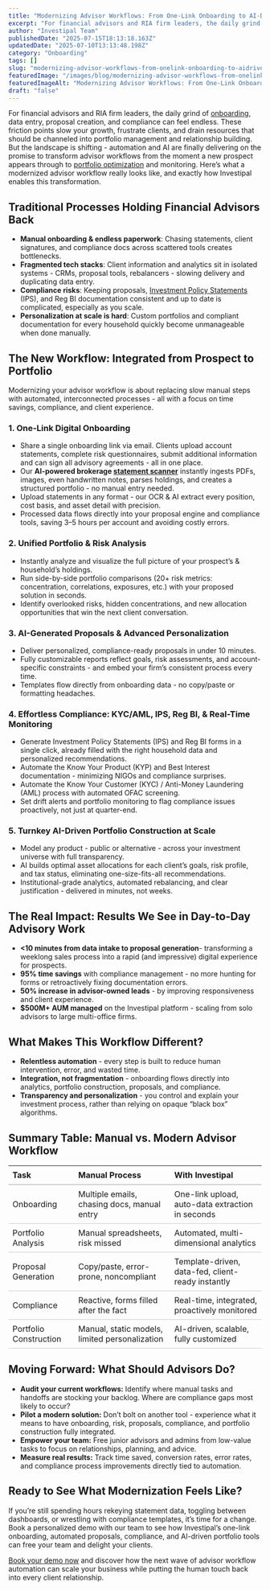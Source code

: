 ```yaml
---
title: "Modernizing Advisor Workflows: From One-Link Onboarding to AI-Driven Portfolio Construction"
excerpt: "For financial advisors and RIA firm leaders, the daily grind of onboarding , data entry, proposal creation, and compliance can feel endless."
author: "Investipal Team"
publishedDate: "2025-07-15T18:13:18.163Z"
updatedDate: "2025-07-10T13:13:48.198Z"
category: "Onboarding"
tags: []
slug: "modernizing-advisor-workflows-from-onelink-onboarding-to-aidriven-portfolio-construction"
featuredImage: "/images/blog/modernizing-advisor-workflows-from-onelink-onboarding-to-aidriven-portfolio-construction__686fbc83c8432d4e4858bb70_Why_20Wealth_20Managers_20Spend_2080_25_20of_20Their_20Time_20on_20Admin_20Instead_20of_20Growth_20_9_.png"
featuredImageAlt: "Modernizing Advisor Workflows: From One-Link Onboarding to AI-Driven Portfolio Construction"
draft: "false"
---
```

<p id="">For financial advisors and RIA firm leaders, the daily grind of <a href="/blog/category/onboarding">onboarding</a>, data entry, proposal creation, and compliance can feel endless. These friction points slow your growth, frustrate clients, and drain resources that should be channeled into portfolio management and relationship building. But the landscape is shifting - automation and AI are finally delivering on the promise to transform advisor workflows from the moment a new prospect appears through to <a href="/features/asset-allocation">portfolio optimization</a> and monitoring. Here’s what a modernized advisor workflow really looks like, and exactly how Investipal enables this transformation.</p><h2 id="">Traditional Processes Holding Financial Advisors Back</h2><ul id=""><li id=""><strong id="">Manual onboarding & endless paperwork</strong>: Chasing statements, client signatures, and compliance docs across scattered tools creates bottlenecks.</li><li id=""><strong id="">Fragmented tech stacks</strong>: Client information and analytics sit in isolated systems - CRMs, proposal tools, rebalancers - slowing delivery and duplicating data entry.</li><li id=""><strong id="">Compliance risks</strong>: Keeping proposals, <a href="/features/investment-policy-statements">Investment Policy Statements</a> (IPS), and Reg BI documentation consistent and up to date is complicated, especially as you scale.</li><li id=""><strong id="">Personalization at scale is hard</strong>: Custom portfolios and compliant documentation for every household quickly become unmanageable when done manually.</li></ul><h2 id="">The New Workflow: Integrated from Prospect to Portfolio</h2><p id="">Modernizing your advisor workflow is about replacing slow manual steps with automated, interconnected processes - all with a focus on time savings, compliance, and client experience.</p><h3 id="">1. One-Link Digital Onboarding</h3><ul id=""><li id="">Share a single onboarding link via email. Clients upload account statements, complete risk questionnaires, submit additional information and can sign all advisory agreements - all in one place.</li><li id="">Our <strong id="">AI-powered brokerage <a href="/features/automated-statement-scanner">statement scanner</a></strong> instantly ingests PDFs, images, even handwritten notes, parses holdings, and creates a structured portfolio - no manual entry needed.</li><li id="">Upload statements in any format - our OCR & AI extract every position, cost basis, and asset detail with precision.</li><li id="">Processed data flows directly into your proposal engine and compliance tools, saving 3–5 hours per account and avoiding costly errors.</li></ul><h3 id="">2. Unified Portfolio & Risk Analysis</h3><ul id=""><li id="">Instantly analyze and visualize the full picture of your prospect’s & household’s holdings.</li><li id="">Run side-by-side portfolio comparisons (20+ risk metrics: concentration, correlations, exposures, etc.) with your proposed solution in seconds.</li><li id="">Identify overlooked risks, hidden concentrations, and new allocation opportunities that win the next client conversation.</li></ul><h3 id="">3. AI-Generated Proposals & Advanced Personalization</h3><ul id=""><li id="">Deliver personalized, compliance-ready proposals in under 10 minutes.</li><li id="">Fully customizable reports reflect goals, risk assessments, and account-specific constraints - and embed your firm’s consistent process every time.</li><li id="">Templates flow directly from onboarding data - no copy/paste or formatting headaches.</li></ul><h3 id="">4. Effortless Compliance: KYC/AML, IPS, Reg BI, & Real-Time Monitoring</h3><ul id=""><li id="">Generate Investment Policy Statements (IPS) and Reg BI forms in a single click, already filled with the right household data and personalized recommendations.</li><li id="">Automate the Know Your Product (KYP) and Best Interest documentation - minimizing NIGOs and compliance surprises.</li><li id="">Automate the Know Your Customer&nbsp;(KYC) / Anti-Money Laundering (AML)&nbsp;process with automated OFAC&nbsp;screening. </li><li id="">Set drift alerts and portfolio monitoring to flag compliance issues proactively, not just at quarter-end.</li></ul><h3 id="">5. Turnkey AI-Driven Portfolio Construction at Scale</h3><ul id=""><li id="">Model any product - public or alternative - across your investment universe with full transparency.</li><li id="">AI builds optimal asset allocations for each client’s goals, risk profile, and tax status, eliminating one-size-fits-all recommendations.</li><li id="">Institutional-grade analytics, automated rebalancing, and clear justification - delivered in minutes, not weeks.</li></ul><h2 id="">The Real Impact: Results We See in Day-to-Day Advisory Work</h2><ul id=""><li id=""><strong id="">&lt;10 minutes from data intake to proposal generation</strong>- transforming a weeklong sales process into a rapid (and impressive) digital experience for prospects.</li><li id=""><strong id="">95% time savings</strong> with compliance management - no more hunting for forms or retroactively fixing documentation errors.</li><li id=""><strong id="">50% increase in advisor-owned leads</strong> - by improving responsiveness and client experience.</li><li id=""><strong id="">$500M+ AUM managed</strong> on the Investipal platform - scaling from solo advisors to large multi-office firms.</li></ul><h2 id="">What Makes This Workflow Different?</h2><ul id=""><li id=""><strong id="">Relentless automation</strong> - every step is built to reduce human intervention, error, and wasted time.</li><li id=""><strong id="">Integration, not fragmentation</strong> - onboarding flows directly into analytics, portfolio construction, proposals, and compliance.</li><li id=""><strong id="">Transparency and personalization</strong> - you control and explain your investment process, rather than relying on opaque “black box” algorithms.</li></ul><h2 id="">Summary Table: Manual vs. Modern Advisor Workflow</h2><div data-rt-embed-type='true'><!-- HTML Table Code for Manual Process vs. Investipal -->
<table style="border-collapse: collapse; width: 100%;">
  <thead>
    <tr>
      <th style="text-align: left; border-bottom: 2px solid #ccc; padding: 8px;">Task</th>
      <th style="text-align: left; border-bottom: 2px solid #ccc; padding: 8px;">Manual Process</th>
      <th style="text-align: left; border-bottom: 2px solid #ccc; padding: 8px;">With Investipal</th>
    </tr>
  </thead>
  <tbody>
    <tr>
      <td style="padding: 8px; border-bottom: 1px solid #ccc;">Onboarding</td>
      <td style="padding: 8px; border-bottom: 1px solid #ccc;">Multiple emails, chasing docs, manual entry</td>
      <td style="padding: 8px; border-bottom: 1px solid #ccc;">One-link upload, auto-data extraction in seconds</td>
    </tr>
    <tr>
      <td style="padding: 8px; border-bottom: 1px solid #ccc;">Portfolio Analysis</td>
      <td style="padding: 8px; border-bottom: 1px solid #ccc;">Manual spreadsheets, risk missed</td>
      <td style="padding: 8px; border-bottom: 1px solid #ccc;">Automated, multi-dimensional analytics</td>
    </tr>
    <tr>
      <td style="padding: 8px; border-bottom: 1px solid #ccc;">Proposal Generation</td>
      <td style="padding: 8px; border-bottom: 1px solid #ccc;">Copy/paste, error-prone, noncompliant</td>
      <td style="padding: 8px; border-bottom: 1px solid #ccc;">Template-driven, data-fed, client-ready instantly</td>
    </tr>
    <tr>
      <td style="padding: 8px; border-bottom: 1px solid #ccc;">Compliance</td>
      <td style="padding: 8px; border-bottom: 1px solid #ccc;">Reactive, forms filled after the fact</td>
      <td style="padding: 8px; border-bottom: 1px solid #ccc;">Real-time, integrated, proactively monitored</td>
    </tr>
    <tr>
      <td style="padding: 8px; border-bottom: 1px solid #ccc;">Portfolio Construction</td>
      <td style="padding: 8px; border-bottom: 1px solid #ccc;">Manual, static models, limited personalization</td>
      <td style="padding: 8px; border-bottom: 1px solid #ccc;">AI-driven, scalable, fully customized</td>
    </tr>
  </tbody>
</table></div><h2 id="">Moving Forward: What Should Advisors Do?</h2><ul id=""><li id=""><strong id="">Audit your current workflows:</strong> Identify where manual tasks and handoffs are stocking your backlog. Where are compliance gaps most likely to occur?</li><li id=""><strong id="">Pilot a modern solution:</strong> Don’t bolt on another tool - experience what it means to have onboarding, risk, proposals, compliance, and portfolio construction fully integrated.</li><li id=""><strong id="">Empower your team:</strong> Free junior advisors and admins from low-value tasks to focus on relationships, planning, and advice.</li><li id=""><strong id="">Measure real results:</strong> Track time saved, conversion rates, error rates, and compliance process improvements directly tied to automation.</li></ul><h2 id="">Ready to See What Modernization Feels Like?</h2><p id="">If you’re still spending hours rekeying statement data, toggling between dashboards, or wrestling with compliance templates, it’s time for a change. Book a personalized demo with our team to see how Investipal’s one-link onboarding, automated proposals, compliance, and AI-driven portfolio tools can free your team and delight your clients.</p><p id=""><a href="/book-a-demo" target="_blank" rel="noopener">Book your demo now</a> and discover how the next wave of advisor workflow automation can scale your business while putting the human touch back into every client relationship.</p>